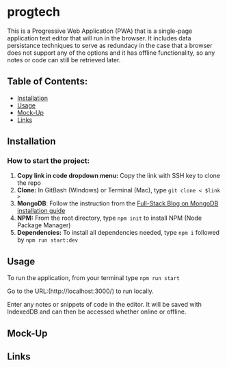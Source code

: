 # progtech

This is a Progressive Web Application (PWA) that is a single-page application text editor that will run in the browser. It includes data persistance techniques to serve as redundacy in the case that a browser does not support any of the options and it has offline functionality, so any notes or code can still be retrieved later.

## Table of Contents:
* [Installation](#installation)
* [Usage](#usage)
* [Mock-Up](#mockup)
* [Links](#links)

## Installation

### How to start the project:  
1. **Copy link in code dropdown menu:** Copy the link with SSH key to clone the repo
1. **Clone:** In GitBash (Windows) or Terminal (Mac), type `git clone < $link >`
1. **MongoDB**: Follow the instruction from the [Full-Stack Blog on MongoDB installation guide](https://coding-boot-camp.github.io/full-stack/mongodb/how-to-install-mongodb)
1. **NPM:** From the root directory, type `npm init` to install NPM (Node Package Manager)
1. **Dependencies:** To install all dependencies needed, type `npm i` followed by `npm run start:dev`

## Usage
To run the application, from your terminal type `npm run start`

Go to the URL:(http://localhost:3000/) to run locally.

Enter any notes or snippets of code in the editor. It will be saved with IndexedDB and can then be accessed whether online or offline.

## Mock-Up

## Links
